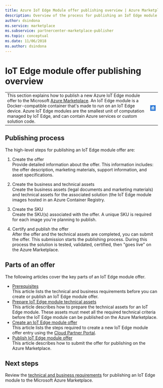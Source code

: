 ```yaml
---
title: Azure IoT Edge Module offer publishing overview | Azure Marketplace
description: Overview of the process for publishing an IoT Edge module offer on Azure Marketplace.
author: dsindona
ms.service: marketplace
ms.subservice: partnercenter-marketplace-publisher
ms.topic: conceptual
ms.date: 11/06/2018
ms.author: dsindona
---
```


# IoT Edge module offer publishing overview

<table> <tr> <td>This section explains how to publish a new Azure IoT Edge module offer to the Microsoft <a href="https://azuremarketplace.microsoft.com">Azure Marketplace</a>. An IoT Edge module is a Docker-compatible container that's made to run on an IoT Edge device. Azure IoT Edge modules are the smallest unit of computation managed by IoT Edge, and can contain Azure services or custom solution code. </td> <td><img src="./media/iotedge-icon1.png"  alt="Azure IoT Edge module icon" /></td> </tr> </table>

## Publishing process

The high-level steps for publishing an IoT Edge module offer are:

1. Create the offer<br> Provide detailed information about the offer. This information includes:  the offer description, marketing materials, support information, and asset specifications.

2. Create the business and technical assets<br> Create the business assets (legal documents and marketing materials) and technical assets for the associated solution (the IoT Edge module images hosted in an Azure Container Registry.

3. Create the SKU<br> Create the SKU(s) associated with the offer. A unique SKU is required for each image you're planning to publish.

4. Certify and publish the offer <br>After the offer and the technical assets are completed, you can submit the offer. This submission starts the publishing process. During this process the solution is tested, validated, certified, then "goes live" on the Azure Marketplace.

## Parts of an offer

The following articles cover the key parts of an IoT Edge module offer.

- [Prerequisites](./cpp-prerequisites.md) <br>This article lists the technical and business requirements before you can create or publish an IoT Edge module offer.
- [Prepare IoT Edge module technical assets](./cpp-create-technical-assets.md) <br>This article describes how to prepare the technical assets for an IoT Edge module. These assets must meet all the required technical criteria before the IoT Edge module can be published on the Azure Marketplace.
- [Create an IoT Edge module offer](./cpp-create-offer.md) <br>This article lists the steps required to create a new IoT Edge module offer entry using the [Cloud Partner Portal](https://cloudpartner.azure.com).
- [Publish IoT Edge module offer](./cpp-publish-offer.md)<br> This article describes how to submit the offer for publishing on the Azure Marketplace.

## Next steps

Review the [technical and business requirements](./cpp-prerequisites.md) for publishing an IoT Edge module to the Microsoft Azure Marketplace.
